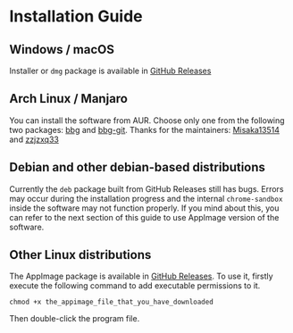 # Installation Guide

## Windows / macOS

Installer or `dmg` package is available in [GitHub Releases]

## Arch Linux / Manjaro

You can install the software from AUR. Choose only one from the following two packages: [bbg](https://aur.archlinux.org/packages/bbg/) and [bbg-git](https://aur.archlinux.org/packages/bbg-git/). Thanks for the maintainers: [Misaka13514](https://i.atri.tk) and [zzjzxq33](https://github.com/woshoxxx)

## Debian and other debian-based distributions

Currently the `deb` package built from GitHub Releases still has bugs. Errors may occur during the installation progress and the internal `chrome-sandbox` inside the software may not function properly. If you mind about this, you can refer to the next section of this guide to use AppImage version of the software.

## Other Linux distributions

The AppImage package is available in [GitHub Releases]. To use it, firstly execute the following command to add executable permissions to it.

```
chmod +x the_appimage_file_that_you_have_downloaded
```

Then double-click the program file.

[GitHub Releases]: https://github.com/bbg-contributors/bbg/releases/latest